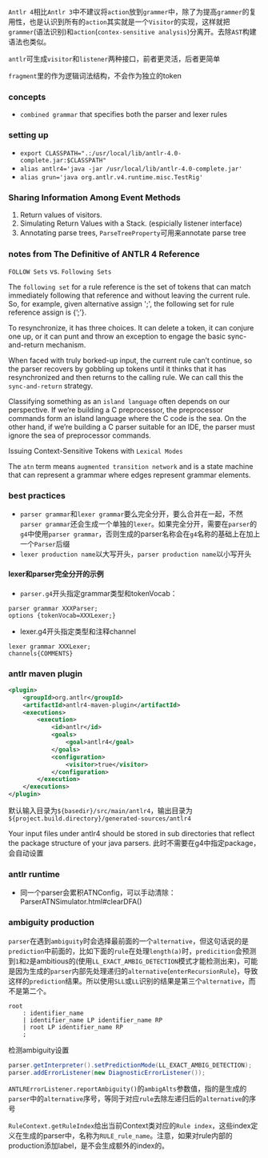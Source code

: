 `Antlr 4`相比`Antlr 3`中不建议将`action`放到`grammer`中，除了为提高`grammer`的复用性，也是认识到所有的`action`其实就是一个`Visitor`的实现，这样就把`grammer`(语法识别)和`action`(`contex-sensitive analysis`)分离开。去除`AST`构建语法也类似。

`antlr`可生成`visitor`和`listener`两种接口，前者更灵活，后者更简单

`fragment`里的作为逻辑词法结构，不会作为独立的token

### concepts
- `combined grammar` that specifies both the parser and lexer rules

### setting up
- `export CLASSPATH=".:/usr/local/lib/antlr-4.0-complete.jar:$CLASSPATH"`
- `alias antlr4='java -jar /usr/local/lib/antlr-4.0-complete.jar'`
- `alias grun='java org.antlr.v4.runtime.misc.TestRig'`

### Sharing Information Among Event Methods
1. Return values of visitors.
2. Simulating Return Values with a Stack. (espicially listener interface)
3. Annotating parse trees, `ParseTreeProperty`可用来annotate parse tree

### notes from The Definitive of ANTLR 4 Reference
`FOLLOW Sets` vs. `Following Sets`

The `following set` for a rule reference is the set of tokens that can match immediately following that reference and without leaving the current rule. So, for example, given alternative assign ';', the following set for rule reference assign is {’;’}.

To resynchronize, it has three choices. It can delete a token, it can conjure one up, or it can punt and throw an exception to engage the basic sync-and-return mechanism.

When faced with truly borked-up input, the current rule can’t continue, so the parser recovers by gobbling up tokens until it thinks that it has resynchronized and then returns to the calling rule. We can call this the `sync-and-return` strategy.

Classifying something as an `island language` often depends on our perspective. If we’re building a C preprocessor, the preprocessor commands form an island language where the C code is the sea. On the other hand, if we’re building a C parser suitable for an IDE, the parser must ignore the sea of preprocessor commands.

Issuing Context-Sensitive Tokens with `Lexical Modes`

The `atn` term means `augmented transition network` and is a state machine that can represent a grammar where edges represent grammar elements.

### best practices
- `parser grammar`和`lexer grammar`要么完全分开，要么合并在一起，不然`parser grammar`还会生成一个单独的`lexer`。如果完全分开，需要在`parser`的`g4`中使用`parser grammar`，否则生成的parser名称会在`g4`名称的基础上在加上一个`Parser`后缀
- `lexer production name`以大写开头，`parser production name`以小写开头

#### lexer和parser完全分开的示例
- `parser.g4`开头指定grammar类型和tokenVocab：
```
parser grammar XXXParser;
options {tokenVocab=XXXLexer;}
```
- lexer.g4开头指定类型和注释channel
```
lexer grammar XXXLexer;
channels{COMMENTS}
```

### antlr maven plugin
```xml
<plugin>
    <groupId>org.antlr</groupId>
    <artifactId>antlr4-maven-plugin</artifactId>
    <executions>
        <execution>
            <id>antlr</id>
            <goals>
                <goal>antlr4</goal>
            </goals>
            <configuration>
                <visitor>true</visitor>
            </configuration>
        </execution>
    </executions>
</plugin>
```

默认输入目录为`${basedir}/src/main/antlr4`，输出目录为`${project.build.directory}/generated-sources/antlr4`

Your input files under antlr4 should be stored in sub directories that reflect the package structure of your java parsers. 此时不需要在g4中指定package，会自动设置

### antlr runtime
- 同一个parser会累积ATNConfig，可以手动清除：ParserATNSimulator.html#clearDFA()

### ambiguity production
`parser`在遇到`ambiguity`时会选择最前面的一个`alternative`，但这句话说的是`prediction`中前面的，比如下面的`rule`在处理`length(a)`时，`predicition`会预测到`1`和`2`是ambitious的(使用`LL_EXACT_AMBIG_DETECTION`模式才能检测出来)，可能是因为生成的`parser`内部先处理递归的`alternative`(`enterRecursionRule`)，导致这样的`prediction`结果。所以使用`SLL`或`LL`识别的结果是第三个`alternative`，而不是第二个。
```
root
    : identifier_name
    | identifier_name LP identifier_name RP
    | root LP identifier_name RP
    ;
```

检测ambiguity设置
```java
parser.getInterpreter().setPredictionMode(LL_EXACT_AMBIG_DETECTION);
parser.addErrorListener(new DiagnosticErrorListener());
```

`ANTLRErrorListener.reportAmbiguity()`的`ambigAlts`参数值，指的是生成的`parser`中的`alternative`序号，等同于对应`rule`去除左递归后的`alternative`的序号

`RuleContext.getRuleIndex`给出当前Context类对应的`Rule index`，这些index定义在生成的parser中，名称为`RULE_rule_name`。注意，如果对rule内部的production添加label，是不会生成额外的index的。


